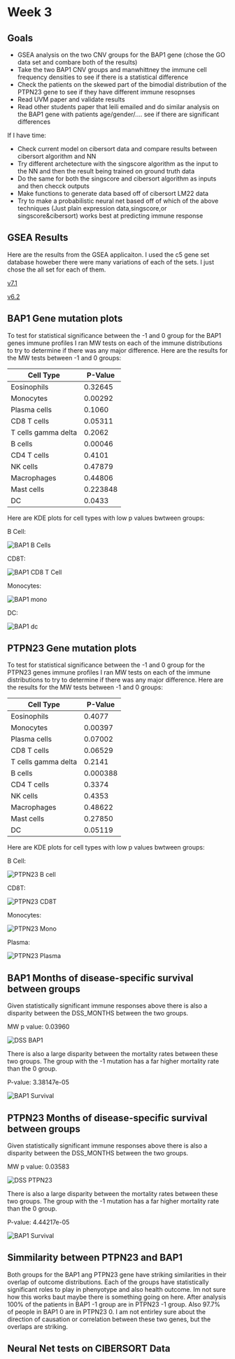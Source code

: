 # Week 3
## Goals
- GSEA analysis on the two CNV groups for the BAP1 gene (chose the GO data set and combare both of the results)
- Take the two BAP1 CNV groups and manwhittney the immune cell frequency densities to see if there is a statistical difference
- Check the patients on the skewed part of the bimodial distribution of the PTPN23 gene to see if they have different immune resopnses
- Read UVM paper and validate results
- Read other students paper that leili emailed and do similar analysis on the BAP1 gene with patients age/gender/.... see if there are significant differences

If I have time:
- Check current model on cibersort data and compare results between cibersort algorithm and NN
- Try different archetecture with the singscore algorithm as the input to the NN and then the result being trained on ground truth data
- Do the same for both the singscore and cibersort algorithm as inputs and then checck outputs
- Make functions to generate data based off of cibersort LM22 data 
- Try to make a probabilistic neural net based off of which of the above techniques (Just plain expression data,singscore,or singscore&cibersort) works best at predicting immune response

## GSEA Results
Here are the results from the GSEA applicaiton. I used the c5 gene set database howeber there were many variations of each of the sets. I just chose the all set for each of them.

[v7.1](https://github.com/N8Grant/TripodsREU/tree/master/data/GSEAResults/c5.all.7.1v/index.html)

[v6.2](https://github.com/N8Grant/TripodsREU/tree/master/data/GSEAResults/c5.all.6.2v/index.html)

## BAP1 Gene mutation plots
To test for statistical significance between the -1 and 0 group for the BAP1 genes immune profiles I ran MW tests on each of the immune distributions to try to determine if there was any major difference. Here are the results for the MW tests between -1 and 0 groups:

| Cell Type           	| P-Value  	|
|---------------------	|----------	|
| Eosinophils         	| 0.32645  	|
| Monocytes           	| 0.00292  	|
| Plasma cells        	| 0.1060   	|
| CD8 T cells         	| 0.05311  	|
| T cells gamma delta 	| 0.2062   	|
| B cells             	| 0.00046  	|
| CD4 T cells         	| 0.4101   	|
| NK cells            	| 0.47879  	|
| Macrophages         	| 0.44806  	|
| Mast cells          	| 0.223848 	|
| DC                  	| 0.0433   	|

Here are KDE plots for cell types with low p values bwtween groups:

B Cell:

![BAP1 B Cells](BAP1_Bcell.png)

CD8T:

![BAP1 CD8 T Cell](BAP1_cd8t.png)

Monocytes:

![BAP1 mono](BAP1_mono.png)

DC:

![BAP1 dc](BAP1_dc.png)


## PTPN23 Gene mutation plots
To test for statistical significance between the -1 and 0 group for the PTPN23 genes immune profiles I ran MW tests on each of the immune distributions to try to determine if there was any major difference. Here are the results for the MW tests between -1 and 0 groups:

| Cell Type           	| P-Value  	|
|---------------------	|----------	|
| Eosinophils         	| 0.4077   	|
| Monocytes           	| 0.00397  	|
| Plasma cells        	| 0.07002  	|
| CD8 T cells         	| 0.06529  	|
| T cells gamma delta 	| 0.2141   	|
| B cells             	| 0.000388 	|
| CD4 T cells         	| 0.3374   	|
| NK cells            	| 0.4353   	|
| Macrophages         	| 0.48622  	|
| Mast cells          	| 0.27850  	|
| DC                  	| 0.05119  	|

Here are KDE plots for cell types with low p values bwtween groups:

B Cell:

![PTPN23 B cell](PTPN23_Bcell.png)

CD8T:

![PTPN23 CD8T](PTPN23_cd8t.png)

Monocytes:

![PTPN23 Mono](PTPN23_mono.png)

Plasma:

![PTPN23 Plasma](PTPN23_plasma.png)

## BAP1 Months of disease-specific survival between groups
Given statistically significant immune responses above there is also a disparity between the DSS_MONTHS between the two groups.

MW p value: 0.03960

![DSS BAP1](BAP1_DSS.png)

There is also a large disparity between the mortality rates between these two groups. The group with the -1 mutation has a far higher mortality rate than the 0 group.

P-value: 3.38147e-05

![BAP1 Survival](BAP1_survival.png)

## PTPN23 Months of disease-specific survival between groups
Given statistically significant immune responses above there is also a disparity between the DSS_MONTHS between the two groups.

MW p value: 0.03583

![DSS PTPN23](PTPN23_DSS.png)

There is also a large disparity between the mortality rates between these two groups. The group with the -1 mutation has a far higher mortality rate than the 0 group.

P-value: 4.44217e-05

![BAP1 Survival](PTPN23_survival.png)

## Simmilarity between PTPN23 and BAP1
Both groups for the BAP1 ang PTPN23 gene have striking similarities in their overlap of outcome distributions. Each of the groups have statistically significant roles to play in phenyotype and also health outcome. Im not sure how this works baut maybe there is something going on here. After analysis 100% of the patients in BAP1 -1 group are in PTPN23 -1 group. Also 97.7% of people in BAP1 0 are in PTPN23 0. I am not entirley sure about the direction of causation or correlation between these two genes, but the overlaps are striking.

## Neural Net tests on CIBERSORT Data
